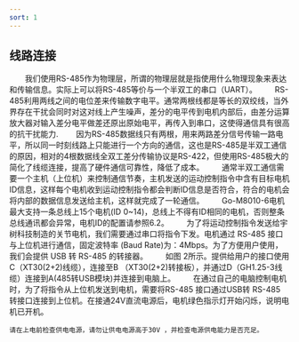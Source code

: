 ```yaml
---
sort: 1
---
```


## 线路连接
&emsp;&emsp;我们使用RS-485作为物理层，所谓的物理层就是指使用什么物理现象来表达和传输信息。实际上可以将RS-485等价与一个半双工的串口（UART）。
&emsp;&emsp;RS-485利用两线之间的电位差来传输数字电平。通常两根线都是等长的双绞线，当外界存在干扰会同时对这对线上产生噪声，差分的电平传到电机内部后，由差分运算放大器对输入差分电平做差还原出原始电平，再传入到串口，这使得通信具有很高的抗干扰能力.
&emsp;&emsp;因为RS-485数据线只有两根，用来两路差分信号传输一路电平，所以同一时刻线路上只能进行一个方向的通信，这也是RS-485是半双工通信的原因，相对的4根数据线全双工差分传输协议是RS-422，但使用RS-485极大的简化了线缆连接，提高了硬件通信可靠性，降低了成本。
&emsp;&emsp;通常半双工通信需要一个主机（上位机）来控制通信节奏，主机发送的运动控制指令中含有目标电机ID信息，这样每个电机收到运动控制指令都会判断ID信息是否符合，符合的电机会将内部的数据信息发送给主机，这样就完成了一轮通信。
&emsp;&emsp;Go-M8010-6电机最大支持一条总线上15个电机(ID 0~14)，总线上不得有ID相同的电机，否则整条总线通讯都会异常，电机ID的配置请参照6.2。
&emsp;&emsp;为了将运动控制指令发送给宇树科技制造的关节电机，我们需要通过串口将指令下发。电机通过 RS-485 接口与上位机进行通信，固定波特率 (Baud Rate)为：4Mbps。为了方便用户使用，我们会提供 USB 转 RS-485 的转接器。
&emsp;&emsp;如图 2所示。提供给用户的接口使用C（XT30(2+2)线缆），连接至B （XT30(2+2)转接板），并通过D（GH1.25-3线缆）连接到A(485转USB模块)并连接到电脑上。
&emsp;&emsp;在通过自己的电脑控制电机时，为了将指令从上位机发送到电机，需要将RS-485 接口通过USB转 RS-485 转接口连接到上位机。在接通24V直流电源后，电机绿色指示灯开始闪烁，说明电机已开机。 

```warning
请在上电前检查供电电源，请勿让供电电源高于30V ，并检查电源供电能力是否充足。
```
